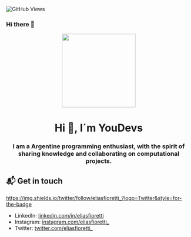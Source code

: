 

![GitHub Views](https://komarev.com/ghpvc/?username=fiorettielias&color=2685BF)

### Hi there 👋

<div id="header" align="center">
    <img src="https://media.giphy.com/media/W4IY7zQdRh7Ow/giphy.gif" width="200" />
    <h1 align="center">Hi 👋, I´m YouDevs</h1>
    <h3 align="center">I am a Argentine programming enthusiast, with the spirit of sharing knowledge and collaborating on computational projects.
    </h3>
    </div>
    
## 📬 Get in touch
https://img.shields.io/twitter/follow/eliasfioretti_?logo=Twitter&style=for-the-badge

- LinkedIn: [linkedin.com/in/eliasfioretti](https://www.linkedin.com/in/elias-fioretti-8ab679237/)
- Instagram: [instagram.com/eliasfioretti_](https://www.instagram.com/eliasfioretti_)
- Twitter: [twitter.com/eliasfioretti_](https://www.twitter.com/eliasfioretti_)
